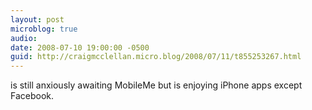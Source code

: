 ```yaml
---
layout: post
microblog: true
audio: 
date: 2008-07-10 19:00:00 -0500
guid: http://craigmcclellan.micro.blog/2008/07/11/t855253267.html
---
```

is still anxiously awaiting MobileMe but is enjoying iPhone apps except Facebook.
